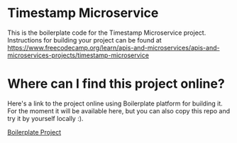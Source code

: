 # Timestamp Microservice

This is the boilerplate code for the Timestamp Microservice project. Instructions for building your project can be found at https://www.freecodecamp.org/learn/apis-and-microservices/apis-and-microservices-projects/timestamp-microservice

# Where can I find this project online?

Here's a link to the project online using Boilerplate platform for building it. For the moment it will be available here, but you can also copy this repo and try it by yourself locally :).

[Boilerplate Project](https://boilerplate-project-timestamp.saidsuyv.repl.co)
